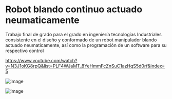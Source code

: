 # Robot blando continuo actuado neumaticamente

Trabajo final de grado para el grado en ingeniería tecnologías Industriales consistente en el diseño y conformado de un robot manipulador blando actuado neumaticamente,
así como la programación de un software para su respectivo control

https://www.youtube.com/watch?v=N3J1oKG8rpQ&list=PLF4WJaMT_8YeHmmFcZnSuC1azHqS5d0rf&index=5

![image](https://user-images.githubusercontent.com/92983875/197029208-5e46d80d-6c36-4bec-9547-3e9aa1b69e1d.png)

![image](https://user-images.githubusercontent.com/92983875/197028795-6f54991a-0070-4044-a94e-e584cdc8ee79.png)
